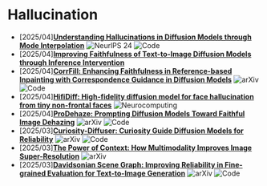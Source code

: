 # Hallucination
- [2025/04]**[Understanding Hallucinations in Diffusion Models through Mode Interpolation](https://proceedings.neurips.cc/paper_files/paper/2024/hash/f29369d192b13184b65c6d2515474d78-Abstract-Conference.html)** ![NeurlPS 24](https://img.shields.io/badge/NeuraIPS%2024-blue) ![Code](https://img.shields.io/badge/Code-violet)
- [2025/04]**[Improving Faithfulness of Text-to-Image Diffusion Models through Inference Intervention](https://www.amazon.science/publications/improving-faithfulness-of-text-to-image-diffusion-models-through-inference-intervention)**
- [2025/04]**[CorrFill: Enhancing Faithfulness in Reference-based Inpainting with Correspondence Guidance in Diffusion Models](https://arxiv.org/abs/2501.02355)** ![arXiv](https://img.shields.io/badge/arXiv-blue) ![Code](https://img.shields.io/badge/Code-violet)
- [2025/04]**[HifiDiff: High-fidelity diffusion model for face hallucination from tiny non-frontal faces](https://www.sciencedirect.com/science/article/pii/S0925231224016539)** ![Neurocomputing](https://img.shields.io/badge/Neurocomputing-blue)
- [2025/04]**[ProDehaze: Prompting Diffusion Models Toward Faithful Image Dehazing](https://arxiv.org/abs/2503.17488)** ![arXiv](https://img.shields.io/badge/arXiv-blue) ![Code](https://img.shields.io/badge/Code-violet)
- [2025/03]**[Curiosity-Diffuser: Curiosity Guide Diffusion Models for Reliability](https://arxiv.org/abs/2503.14833)** ![arXiv](https://img.shields.io/badge/arXiv-blue) ![Code](https://img.shields.io/badge/Code-violet)
- [2025/03]**[The Power of Context: How Multimodality Improves Image Super-Resolution](https://arxiv.org/abs/2503.14503)** ![arXiv](https://img.shields.io/badge/arXiv-blue)
- [2025/03]**[Davidsonian Scene Graph: Improving Reliability in Fine-grained Evaluation for Text-to-Image Generation](https://arxiv.org/abs/2310.18235)** ![arXiv](https://img.shields.io/badge/arXiv-blue) ![Code](https://img.shields.io/badge/Code-violet)


